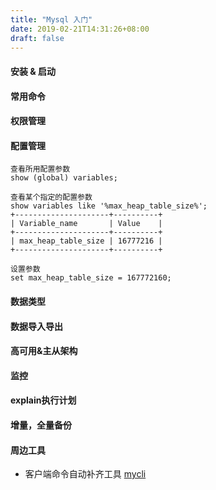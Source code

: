 ```yaml
---
title: "Mysql 入门"
date: 2019-02-21T14:31:26+08:00
draft: false
---
```


#### 安装 & 启动

#### 常用命令

#### 权限管理 

#### 配置管理

```
查看所用配置参数
show (global) variables;

查看某个指定的配置参数
show variables like '%max_heap_table_size%';                                                                                                                                                                                                  
+---------------------+----------+   
| Variable_name       | Value    |
+---------------------+----------+
| max_heap_table_size | 16777216 |
+---------------------+----------+

设置参数
set max_heap_table_size = 167772160;                                                                                                                             
```
#### 数据类型 

#### 数据导入导出 

#### 高可用&主从架构

#### 监控 

#### explain执行计划  

#### 增量，全量备份

#### 周边工具 

- 客户端命令自动补齐工具 [mycli](https://github.com/dbcli/mycli)
 
